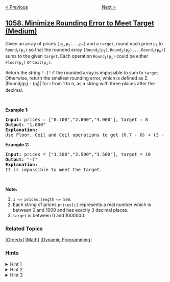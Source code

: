 <!--|This file generated by command(leetcode description); DO NOT EDIT.    |-->
<!--+----------------------------------------------------------------------+-->
<!--|@author    openset <openset.wang@gmail.com>                           |-->
<!--|@link      https://github.com/openset                                 |-->
<!--|@home      https://github.com/openset/leetcode                        |-->
<!--+----------------------------------------------------------------------+-->

[< Previous](https://github.com/openset/leetcode/tree/master/problems/campus-bikes "Campus Bikes")
　　　　　　　　　　　　　　　　
[Next >](https://github.com/openset/leetcode/tree/master/problems/all-paths-from-source-lead-to-destination "All Paths from Source Lead to Destination")

## [1058. Minimize Rounding Error to Meet Target (Medium)](https://leetcode.com/problems/minimize-rounding-error-to-meet-target "最小化舍入误差以满足目标")

<p>Given an array of prices <code>[p<sub>1</sub>,p<sub>2</sub>...,p<sub>n</sub>]</code> and a <code>target</code>, round each price <code>p<sub>i</sub></code> to <code>Round<sub>i</sub>(p<sub>i</sub>)</code> so that the rounded array <code>[Round<sub>1</sub>(p<sub>1</sub>),Round<sub>2</sub>(p<sub>2</sub>)...,Round<sub>n</sub>(p<sub>n</sub>)]</code> sums to the given <code>target</code>. Each operation <code>Round<sub>i</sub>(p<sub>i</sub>)</code> could be either <code>Floor(p<sub>i</sub>)</code> or <code>Ceil(p<sub>i</sub>)</code>.</p>

<p>Return the string <code>&quot;-1&quot;</code> if the rounded array is impossible to sum to <code>target</code>. Otherwise, return the smallest rounding error, which is defined as &Sigma; |Round<sub>i</sub>(p<sub>i</sub>) - (p<sub>i</sub>)| for <italic>i</italic> from 1 to <italic>n</italic>, as a string with three places after the decimal.</p>

<p>&nbsp;</p>

<p><strong>Example 1:</strong></p>

<pre>
<strong>Input: </strong>prices = <span id="example-input-1-1">[&quot;0.700&quot;,&quot;2.800&quot;,&quot;4.900&quot;]</span>, target = <span id="example-input-1-2">8</span>
<strong>Output: </strong><span id="example-output-1">&quot;1.000&quot;</span>
<strong>Explanation: </strong>
Use Floor, Ceil and Ceil operations to get (0.7 - 0) + (3 - 2.8) + (5 - 4.9) = 0.7 + 0.2 + 0.1 = 1.0 .
</pre>

<p><strong>Example 2:</strong></p>

<pre>
<strong>Input: </strong>prices = <span id="example-input-2-1">[&quot;1.500&quot;,&quot;2.500&quot;,&quot;3.500&quot;]</span>, target = <span id="example-input-2-2">10</span>
<strong>Output: </strong><span id="example-output-2">&quot;-1&quot;</span>
<strong>Explanation: </strong>
It is impossible to meet the target.
</pre>

<p>&nbsp;</p>

<p><strong>Note:</strong></p>

<ol>
	<li><code>1 &lt;= prices.length &lt;= 500</code>.</li>
	<li>Each string of prices <code>prices[i]</code> represents a real number which is between 0 and 1000 and has exactly 3 decimal places.</li>
	<li><code>target</code> is between 0 and 1000000.</li>
</ol>

### Related Topics
  [[Greedy](https://github.com/openset/leetcode/tree/master/tag/greedy/README.md)]
  [[Math](https://github.com/openset/leetcode/tree/master/tag/math/README.md)]
  [[Dynamic Programming](https://github.com/openset/leetcode/tree/master/tag/dynamic-programming/README.md)]

### Hints
<details>
<summary>Hint 1</summary>
If we have integer values in the array then we just need to subtract the target those integer values, so we reduced the problem.
</details>

<details>
<summary>Hint 2</summary>
Similarly if we have non integer values we have two options to put them flor(value) or ceil(value) = floor(value) + 1, so the idea is to just subtract floor(value).
</details>

<details>
<summary>Hint 3</summary>
Now the problem is different for each position we can sum just add 0 or 1 in order to sum the target, minimizing the deltas. This can be solved with DP.
</details>
